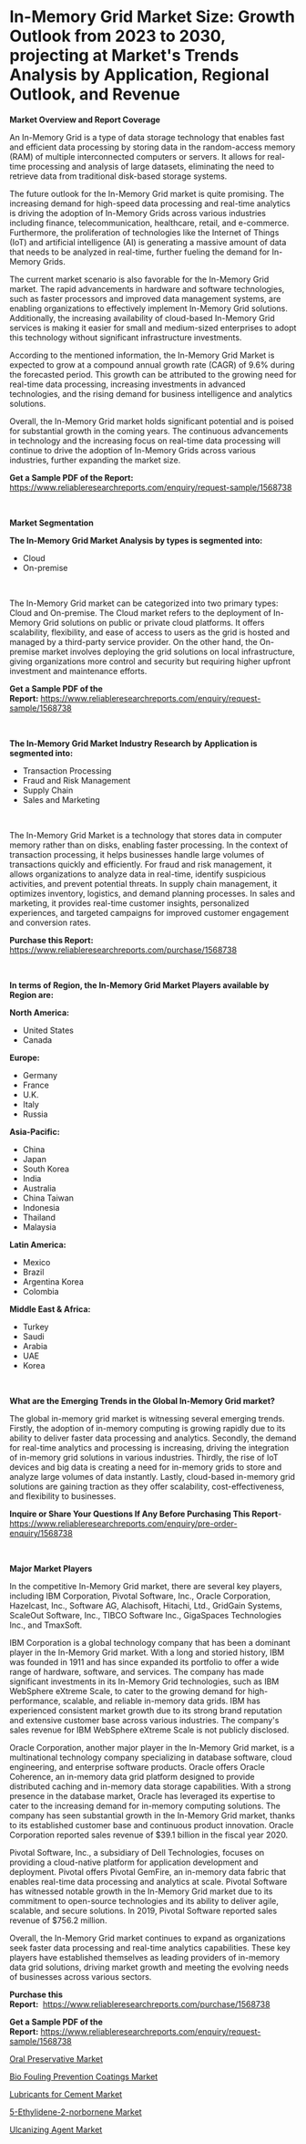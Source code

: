 <p><h1>In-Memory Grid Market Size: Growth Outlook from 2023 to 2030, projecting at Market's Trends Analysis by Application, Regional Outlook, and Revenue</h1></p><p><strong>Market Overview and Report Coverage</strong></p>
<p><p>An In-Memory Grid is a type of data storage technology that enables fast and efficient data processing by storing data in the random-access memory (RAM) of multiple interconnected computers or servers. It allows for real-time processing and analysis of large datasets, eliminating the need to retrieve data from traditional disk-based storage systems.</p><p>The future outlook for the In-Memory Grid market is quite promising. The increasing demand for high-speed data processing and real-time analytics is driving the adoption of In-Memory Grids across various industries including finance, telecommunication, healthcare, retail, and e-commerce. Furthermore, the proliferation of technologies like the Internet of Things (IoT) and artificial intelligence (AI) is generating a massive amount of data that needs to be analyzed in real-time, further fueling the demand for In-Memory Grids.</p><p>The current market scenario is also favorable for the In-Memory Grid market. The rapid advancements in hardware and software technologies, such as faster processors and improved data management systems, are enabling organizations to effectively implement In-Memory Grid solutions. Additionally, the increasing availability of cloud-based In-Memory Grid services is making it easier for small and medium-sized enterprises to adopt this technology without significant infrastructure investments.</p><p>According to the mentioned information, the In-Memory Grid Market is expected to grow at a compound annual growth rate (CAGR) of 9.6% during the forecasted period. This growth can be attributed to the growing need for real-time data processing, increasing investments in advanced technologies, and the rising demand for business intelligence and analytics solutions.</p><p>Overall, the In-Memory Grid market holds significant potential and is poised for substantial growth in the coming years. The continuous advancements in technology and the increasing focus on real-time data processing will continue to drive the adoption of In-Memory Grids across various industries, further expanding the market size.</p></p>
<p><strong>Get a Sample PDF of the Report:</strong> <a href="https://www.reliableresearchreports.com/enquiry/request-sample/1568738">https://www.reliableresearchreports.com/enquiry/request-sample/1568738</a></p>
<p>&nbsp;</p>
<p><strong>Market Segmentation</strong></p>
<p><strong>The In-Memory Grid Market Analysis by types is segmented into:</strong></p>
<p><ul><li>Cloud</li><li>On-premise</li></ul></p>
<p>&nbsp;</p>
<p><p>The In-Memory Grid market can be categorized into two primary types: Cloud and On-premise. The Cloud market refers to the deployment of In-Memory Grid solutions on public or private cloud platforms. It offers scalability, flexibility, and ease of access to users as the grid is hosted and managed by a third-party service provider. On the other hand, the On-premise market involves deploying the grid solutions on local infrastructure, giving organizations more control and security but requiring higher upfront investment and maintenance efforts.</p></p>
<p><strong>Get a Sample PDF of the Report:</strong>&nbsp;<a href="https://www.reliableresearchreports.com/enquiry/request-sample/1568738">https://www.reliableresearchreports.com/enquiry/request-sample/1568738</a></p>
<p>&nbsp;</p>
<p><strong>The In-Memory Grid Market Industry Research by Application is segmented into:</strong></p>
<p><ul><li>Transaction Processing</li><li>Fraud and Risk Management</li><li>Supply Chain</li><li>Sales and Marketing</li></ul></p>
<p>&nbsp;</p>
<p><p>The In-Memory Grid Market is a technology that stores data in computer memory rather than on disks, enabling faster processing. In the context of transaction processing, it helps businesses handle large volumes of transactions quickly and efficiently. For fraud and risk management, it allows organizations to analyze data in real-time, identify suspicious activities, and prevent potential threats. In supply chain management, it optimizes inventory, logistics, and demand planning processes. In sales and marketing, it provides real-time customer insights, personalized experiences, and targeted campaigns for improved customer engagement and conversion rates.</p></p>
<p><strong>Purchase this Report:</strong>&nbsp; <a href="https://www.reliableresearchreports.com/purchase/1568738">https://www.reliableresearchreports.com/purchase/1568738</a></p>
<p>&nbsp;</p>
<p><strong>In terms of Region, the In-Memory Grid Market Players available by Region are:</strong></p>
<p>
    <p> <strong> North America: </strong>
        <ul>
            <li>United States</li>
            <li>Canada</li>
        </ul>
        </p> 
    <p> <strong> Europe: </strong>
        <ul>
            <li>Germany</li>
            <li>France</li>
            <li>U.K.</li>
            <li>Italy</li>
            <li>Russia</li>
        </ul>
        </p> 
    <p> <strong> Asia-Pacific: </strong>
        <ul>
            <li>China</li>
            <li>Japan</li>
            <li>South Korea</li>
            <li>India</li>
            <li>Australia</li>
            <li>China Taiwan</li>
            <li>Indonesia</li>
            <li>Thailand</li>
            <li>Malaysia</li>
        </ul>
        </p> 
    <p> <strong> Latin America: </strong>
        <ul>
            <li>Mexico</li>
            <li>Brazil</li>
            <li>Argentina Korea</li>
            <li>Colombia</li>
        </ul>
        </p> 
    <p> <strong> Middle East & Africa: </strong>
        <ul>
            <li>Turkey</li>
            <li>Saudi</li>
            <li>Arabia</li>
            <li>UAE</li>
            <li>Korea</li>
        </ul>
    </p>
    </p>
<p>&nbsp;</p>
<p><strong>What are the Emerging Trends in the Global In-Memory Grid market?</strong></p>
<p><p>The global in-memory grid market is witnessing several emerging trends. Firstly, the adoption of in-memory computing is growing rapidly due to its ability to deliver faster data processing and analytics. Secondly, the demand for real-time analytics and processing is increasing, driving the integration of in-memory grid solutions in various industries. Thirdly, the rise of IoT devices and big data is creating a need for in-memory grids to store and analyze large volumes of data instantly. Lastly, cloud-based in-memory grid solutions are gaining traction as they offer scalability, cost-effectiveness, and flexibility to businesses.</p></p>
<p><strong>Inquire or Share Your Questions If Any Before Purchasing This Report</strong>- <a href="https://www.reliableresearchreports.com/enquiry/pre-order-enquiry/1568738">https://www.reliableresearchreports.com/enquiry/pre-order-enquiry/1568738</a></p>
<p>&nbsp;</p>
<p><strong>Major Market Players</strong></p>
<p><p>In the competitive In-Memory Grid market, there are several key players, including IBM Corporation, Pivotal Software, Inc., Oracle Corporation, Hazelcast, Inc., Software AG, Alachisoft, Hitachi, Ltd., GridGain Systems, ScaleOut Software, Inc., TIBCO Software Inc., GigaSpaces Technologies Inc., and TmaxSoft.</p><p>IBM Corporation is a global technology company that has been a dominant player in the In-Memory Grid market. With a long and storied history, IBM was founded in 1911 and has since expanded its portfolio to offer a wide range of hardware, software, and services. The company has made significant investments in its In-Memory Grid technologies, such as IBM WebSphere eXtreme Scale, to cater to the growing demand for high-performance, scalable, and reliable in-memory data grids. IBM has experienced consistent market growth due to its strong brand reputation and extensive customer base across various industries. The company's sales revenue for IBM WebSphere eXtreme Scale is not publicly disclosed.</p><p>Oracle Corporation, another major player in the In-Memory Grid market, is a multinational technology company specializing in database software, cloud engineering, and enterprise software products. Oracle offers Oracle Coherence, an in-memory data grid platform designed to provide distributed caching and in-memory data storage capabilities. With a strong presence in the database market, Oracle has leveraged its expertise to cater to the increasing demand for in-memory computing solutions. The company has seen substantial growth in the In-Memory Grid market, thanks to its established customer base and continuous product innovation. Oracle Corporation reported sales revenue of $39.1 billion in the fiscal year 2020.</p><p>Pivotal Software, Inc., a subsidiary of Dell Technologies, focuses on providing a cloud-native platform for application development and deployment. Pivotal offers Pivotal GemFire, an in-memory data fabric that enables real-time data processing and analytics at scale. Pivotal Software has witnessed notable growth in the In-Memory Grid market due to its commitment to open-source technologies and its ability to deliver agile, scalable, and secure solutions. In 2019, Pivotal Software reported sales revenue of $756.2 million.</p><p>Overall, the In-Memory Grid market continues to expand as organizations seek faster data processing and real-time analytics capabilities. These key players have established themselves as leading providers of in-memory data grid solutions, driving market growth and meeting the evolving needs of businesses across various sectors.</p></p>
<p><strong>Purchase this Report:</strong>&nbsp;&nbsp;<a href="https://www.reliableresearchreports.com/purchase/1568738">https://www.reliableresearchreports.com/purchase/1568738</a></p>
<p></p>
<p><strong>Get a Sample PDF of the Report:</strong>&nbsp;<a href="https://www.reliableresearchreports.com/enquiry/request-sample/1568738">https://www.reliableresearchreports.com/enquiry/request-sample/1568738</a></p>
<p><p><a href="https://github.com/CliffMedina6/Market-Research-Report-List-1/blob/main/oral-preservative-market.md">Oral Preservative Market</a></p><p><a href="https://www.linkedin.com/pulse/bio-fouling-prevention-coatings-market-size-share-global/">Bio Fouling Prevention Coatings Market</a></p><p><a href="https://www.linkedin.com/pulse/lubricants-cement-market-size-share-amp-trends-analysis/">Lubricants for Cement Market</a></p><p><a href="https://medium.com/@hesterorn1944/5-ethylidene-2-norbornene-market-comprehensive-assessment-by-type-application-and-geography-8ed0836f791b">5-Ethylidene-2-norbornene Market</a></p><p><a href="https://medium.com/@eliasmann73/ulcanizing-agent-market-the-key-to-successful-business-strategy-forecast-till-2030-0d677af25254">Ulcanizing Agent Market</a></p></p>